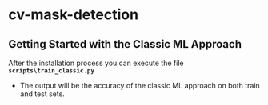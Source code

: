 # cv-mask-detection

## Getting Started with the Classic ML Approach

After the installation process you can execute the file **`scripts\train_classic.py`**

   * The output will be the accuracy of the classic ML approach on both train and test sets.